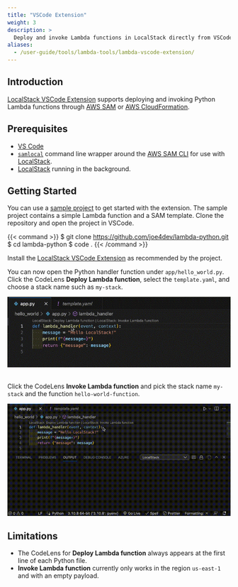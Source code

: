 ```yaml
---
title: "VSCode Extension"
weight: 3
description: >
  Deploy and invoke Lambda functions in LocalStack directly from VSCode
aliases:
  - /user-guide/tools/lambda-tools/lambda-vscode-extension/
---
```


## Introduction

[LocalStack VSCode Extension](https://github.com/localstack/localstack-vscode-extension) supports deploying and invoking Python Lambda functions through [AWS SAM](https://github.com/aws/serverless-application-model) or [AWS CloudFormation](https://aws.amazon.com/cloudformation/resources/templates/).

## Prerequisites

- [VS Code](https://code.visualstudio.com/)
- [`samlocal`](https://github.com/localstack/aws-sam-cli-local) command line wrapper around the [AWS SAM CLI](https://github.com/aws/aws-sam-cli) for use with [LocalStack](https://github.com/localstack/localstack).
- [LocalStack](https://docs.localstack.cloud/getting-started/) running in the background.

## Getting Started

You can use a [sample project](https://github.com/joe4dev/lambda-python) to get started with the extension. The sample project contains a simple Lambda function and a SAM template. Clone the repository and open the project in VSCode.

{{< command >}}
$ git clone https://github.com/joe4dev/lambda-python.git
$ cd lambda-python
$ code .
{{< /command >}}

Install the [LocalStack VSCode Extension](https://marketplace.visualstudio.com/items?itemName=localstack.localstack) as recommended by the project.

You can now open the Python handler function under `app/hello_world.py`. Click the CodeLens **Deploy Lambda function**, select the `template.yaml`, and choose a stack name such as `my-stack`.


<img src="deploy-lambda-function.gif" alt="Deploying Lambda function via the VS Code Extension" title="Deploying Lambda function via the VS Code Extension" width="700" />
<br><br>


Click the CodeLens **Invoke Lambda function** and pick the stack name `my-stack` and the function `hello-world-function`.


<img src="invoke-lambda-function.gif" alt="Invoking Lambda function via the VS Code Extension" title="Invoking Lambda function via the VS Code Extension" width="700" />
<br>

## Limitations

- The CodeLens for **Deploy Lambda function** always appears at the first line of each Python file.
- **Invoke Lambda function** currently only works in the region `us-east-1` and with an empty payload.
